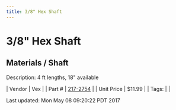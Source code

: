 ```yaml
---
title: 3/8" Hex Shaft
---
```


# 3/8" Hex Shaft
## Materials / Shaft
Description: 	4 ft lengths, 18" available 

| Vendor | Vex | 
| Part # | [217-2754](http://www.vexrobotics.com/vexpro/motion/shaft-stock.html) | 
| Unit Price | $11.99 | 
| Tags: |  | 

Last updated: Mon May 08 09:20:22 PDT 2017
